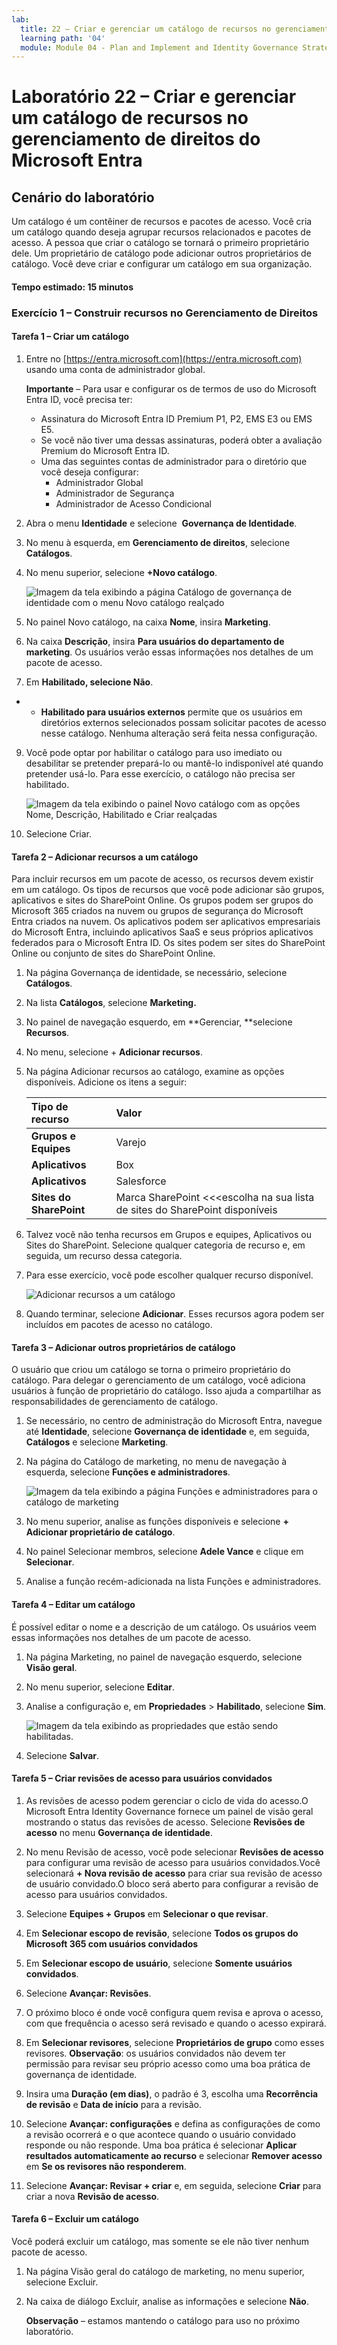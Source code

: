 ```yaml
---
lab:
  title: 22 – Criar e gerenciar um catálogo de recursos no gerenciamento de direitos do Microsoft Entra
  learning path: '04'
  module: Module 04 - Plan and Implement and Identity Governance Strategy
---
```


# Laboratório 22 – Criar e gerenciar um catálogo de recursos no gerenciamento de direitos do Microsoft Entra

## Cenário do laboratório

Um catálogo é um contêiner de recursos e pacotes de acesso. Você cria um catálogo quando deseja agrupar recursos relacionados e pacotes de acesso. A pessoa que criar o catálogo se tornará o primeiro proprietário dele. Um proprietário de catálogo pode adicionar outros proprietários de catálogo. Você deve criar e configurar um catálogo em sua organização.

#### Tempo estimado: 15 minutos

### Exercício 1 – Construir recursos no Gerenciamento de Direitos

#### Tarefa 1 – Criar um catálogo

1. Entre no [https://entra.microsoft.com](https://entra.microsoft.com) usando uma conta de administrador global.

    **Importante** – Para usar e configurar os de termos de uso do Microsoft Entra ID, você precisa ter:
    - Assinatura do Microsoft Entra ID Premium P1, P2, EMS E3 ou EMS E5.
    - Se você não tiver uma dessas assinaturas, poderá obter a avaliação Premium do Microsoft Entra ID.
    - Uma das seguintes contas de administrador para o diretório que você deseja configurar:
        - Administrador Global
        - Administrador de Segurança
        - Administrador de Acesso Condicional

2. Abra o menu **Identidade** e selecione  **Governança de Identidade**.

3. No menu à esquerda, em **Gerenciamento de direitos**, selecione **Catálogos**.

4. No menu superior, selecione **+Novo catálogo**.

    ![Imagem da tela exibindo a página Catálogo de governança de identidade com o menu Novo catálogo realçado ](./media/lp4-mod1-identity-governance-new-catalog.png)

5. No painel Novo catálogo, na caixa **Nome**, insira **Marketing**.

6. Na caixa **Descrição**, insira **Para usuários do departamento de marketing**. Os usuários verão essas informações nos detalhes de um pacote de acesso.

7. Em **Habilitado, selecione Não**.

- - **Habilitado para usuários externos** permite que os usuários em diretórios externos selecionados possam solicitar pacotes de acesso nesse catálogo. Nenhuma alteração será feita nessa configuração.

9. Você pode optar por habilitar o catálogo para uso imediato ou desabilitar se pretender prepará-lo ou mantê-lo indisponível até quando pretender usá-lo. Para esse exercício, o catálogo não precisa ser habilitado.

    ![Imagem da tela exibindo o painel Novo catálogo com as opções Nome, Descrição, Habilitado e Criar realçadas](./media/lp4-mod1-new-catalog-marketing.png)

10. Selecione Criar.

#### Tarefa 2 – Adicionar recursos a um catálogo

Para incluir recursos em um pacote de acesso, os recursos devem existir em um catálogo. Os tipos de recursos que você pode adicionar são grupos, aplicativos e sites do SharePoint Online. Os grupos podem ser grupos do Microsoft 365 criados na nuvem ou grupos de segurança do Microsoft Entra criados na nuvem. Os aplicativos podem ser aplicativos empresariais do Microsoft Entra, incluindo aplicativos SaaS e seus próprios aplicativos federados para o Microsoft Entra ID. Os sites podem ser sites do SharePoint Online ou conjunto de sites do SharePoint Online.

1. Na página Governança de identidade, se necessário, selecione **Catálogos**.

2. Na lista **Catálogos**, selecione **Marketing.**

3. No painel de navegação esquerdo, em **Gerenciar, **selecione **Recursos**.

4. No menu, selecione + **Adicionar recursos**.

5. Na página Adicionar recursos ao catálogo, examine as opções disponíveis.  Adicione os itens a seguir:

   | Tipo de recurso | Valor |
   | :------------- | :---------- |
   |  **Grupos e Equipes** | Varejo |
   |  **Aplicativos** | Box |
   |  **Aplicativos** | Salesforce |
   |  **Sites do SharePoint** | Marca SharePoint <<<escolha na sua lista de sites do SharePoint disponíveis |

6. Talvez você não tenha recursos em Grupos e equipes, Aplicativos ou Sites do SharePoint. Selecione qualquer categoria de recurso e, em seguida, um recurso dessa categoria.

7. Para esse exercício, você pode escolher qualquer recurso disponível.

    ![Adicionar recursos a um catálogo](./media/catalog-add-resources.png)

8. Quando terminar, selecione **Adicionar**. Esses recursos agora podem ser incluídos em pacotes de acesso no catálogo.

#### Tarefa 3 – Adicionar outros proprietários de catálogo

O usuário que criou um catálogo se torna o primeiro proprietário do catálogo. Para delegar o gerenciamento de um catálogo, você adiciona usuários à função de proprietário do catálogo. Isso ajuda a compartilhar as responsabilidades de gerenciamento de catálogo.

1. Se necessário, no centro de administração do Microsoft Entra, navegue até **Identidade**, selecione **Governança de identidade** e, em seguida, **Catálogos** e selecione **Marketing**.

2. Na página do Catálogo de marketing, no menu de navegação à esquerda, selecione **Funções e administradores**.

    ![Imagem da tela exibindo a página Funções e administradores para o catálogo de marketing](./media/lp4-mod1-catalog-roles-and-admins.png)

3. No menu superior, analise as funções disponíveis e selecione **+ Adicionar proprietário de catálogo**.

4. No painel Selecionar membros, selecione **Adele Vance** e clique em **Selecionar**.

5. Analise a função recém-adicionada na lista Funções e administradores.

#### Tarefa 4 – Editar um catálogo

É possível editar o nome e a descrição de um catálogo. Os usuários veem essas informações nos detalhes de um pacote de acesso.

1. Na página Marketing, no painel de navegação esquerdo, selecione **Visão geral**.

2. No menu superior, selecione **Editar**.

3. Analise a configuração e, em **Propriedades**  >  **Habilitado**, selecione **Sim**.

    ![Imagem da tela exibindo as propriedades que estão sendo habilitadas.](./media/lp4-mod1-edit-marketing-catalog.png)

4. Selecione **Salvar**.

#### Tarefa 5 – Criar revisões de acesso para usuários convidados

1. As revisões de acesso podem gerenciar o ciclo de vida do acesso.O Microsoft Entra Identity Governance fornece um painel de visão geral mostrando o status das revisões de acesso. Selecione **Revisões de acesso** no menu **Governança de identidade**.

1. No menu Revisão de acesso, você pode selecionar **Revisões de acesso** para configurar uma revisão de acesso para usuários convidados.Você selecionará **+ Nova revisão de acesso** para criar sua revisão de acesso de usuário convidado.O bloco será aberto para configurar a revisão de acesso para usuários convidados.

1. Selecione **Equipes + Grupos** em **Selecionar o que revisar**.

1. Em **Selecionar escopo de revisão**, selecione **Todos os grupos do Microsoft 365 com usuários convidados**

1. Em **Selecionar escopo de usuário**, selecione **Somente usuários convidados**.

1. Selecione **Avançar: Revisões**.

1. O próximo bloco é onde você configura quem revisa e aprova o acesso, com que frequência o acesso será revisado e quando o acesso expirará.

1. Em **Selecionar revisores**, selecione **Proprietários de grupo** como esses revisores. **Observação**: os usuários convidados não devem ter permissão para revisar seu próprio acesso como uma boa prática de governança de identidade.

1. Insira uma **Duração (em dias)**, o padrão é 3, escolha uma **Recorrência de revisão** e **Data de início** para a revisão.

1. Selecione **Avançar: configurações** e defina as configurações de como a revisão ocorrerá e o que acontece quando o usuário convidado responde ou não responde.  Uma boa prática é selecionar **Aplicar resultados automaticamente ao recurso** e selecionar **Remover acesso** em **Se os revisores não responderem**. 

1. Selecione **Avançar: Revisar + criar** e, em seguida, selecione **Criar** para criar a nova **Revisão de acesso**.


#### Tarefa 6 – Excluir um catálogo

Você poderá excluir um catálogo, mas somente se ele não tiver nenhum pacote de acesso.

1. Na página Visão geral do catálogo de marketing, no menu superior, selecione Excluir.

2. Na caixa de diálogo Excluir, analise as informações e selecione **Não**.

    **Observação** – estamos mantendo o catálogo para uso no próximo laboratório.
